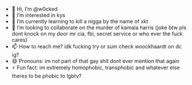 - 👋 Hi, I’m @w0cked
- 👀 I’m interested in kys
- 🌱 I’m currently learning to kill a nigga by the name of xkt
- 💞️ I’m looking to collaborate on the murder of kamala harris (joke btw pls dont knock on my door mr cia, fbi, secret service or who ever the fuck cares)
- 📫 How to reach me? idk fucking try or sum check woockhaardt on dc ig?
- 😄 Pronouns: im not part of that gay shit dont ever mention that again
- ⚡ Fun fact: im extremely homophobic, transphobic and whatever else theres to be phobic to lgbtv?

<!---
w0cked/w0cked is a ✨ special ✨ repository because its `README.md` (this file) appears on your GitHub profile.
You can click the Preview link to take a look at your changes.
--->
